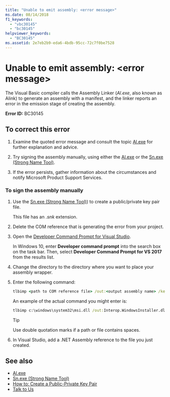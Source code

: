 ```yaml
---
title: "Unable to emit assembly: <error message>"
ms.date: 08/14/2018
f1_keywords:
  - "vbc30145"
  - "bc30145"
helpviewer_keywords:
  - "BC30145"
ms.assetid: 2e7eb2b9-eda6-4bdb-95cc-72c7f0be7528
---
```

# Unable to emit assembly: \<error message>

The Visual Basic compiler calls the Assembly Linker (*Al.exe*, also known as Alink) to generate an assembly with a manifest, and the linker reports an error in the emission stage of creating the assembly.

**Error ID:** BC30145

## To correct this error

1. Examine the quoted error message and consult the topic [Al.exe](../../../framework/tools/al-exe-assembly-linker.md) for further explanation and advice.

2. Try signing the assembly manually, using either the [Al.exe](../../../framework/tools/al-exe-assembly-linker.md) or the [Sn.exe (Strong Name Tool)](../../../framework/tools/sn-exe-strong-name-tool.md).

3. If the error persists, gather information about the circumstances and notify Microsoft Product Support Services.

### To sign the assembly manually

1. Use the [Sn.exe (Strong Name Tool)](../../../framework/tools/sn-exe-strong-name-tool.md)) to create a public/private key pair file.

   This file has an *.snk* extension.

2. Delete the COM reference that is generating the error from your project.

3. Open the [Developer Command Prompt for Visual Studio](../../../framework/tools/developer-command-prompt-for-vs.md).

   In Windows 10, enter **Developer command prompt** into the search box on the task bar. Then, select **Developer Command Prompt for VS 2017** from the results list.

4. Change the directory to the directory where you want to place your assembly wrapper.

5. Enter the following command:

    ```cmd
    tlbimp <path to COM reference file> /out:<output assembly name> /keyfile:<path to .snk file>
    ```

   An example of the actual command you might enter is:

    ```cmd
    tlbimp c:\windows\system32\msi.dll /out:Interop.WindowsInstaller.dll /keyfile:"c:\documents and settings\mykey.snk"
    ```

   > [!TIP]
   > Use double quotation marks if a path or file contains spaces.

6. In Visual Studio, add a .NET Assembly reference to the file you just created.

## See also

- [Al.exe](../../../framework/tools/al-exe-assembly-linker.md)
- [Sn.exe (Strong Name Tool)](../../../framework/tools/sn-exe-strong-name-tool.md)
- [How to: Create a Public-Private Key Pair](../../../standard/assembly/create-public-private-key-pair.md)
- [Talk to Us](/visualstudio/ide/feedback-options)
